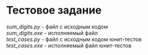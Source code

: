 # Тестовое задание
*sum_digits.py* - файл с исходным кодом\
*sum_digits.exe* - исполняемый файл\
*test_cases.py* - файл с исходным кодом юнит-тестов\
*test_cases.exe* - исполняемый файл юнит-тестов
